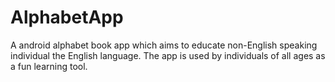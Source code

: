 # AlphabetApp
A android alphabet book app which aims to educate non-English speaking individual the English language. The app is used by individuals of all ages as a fun learning tool.  
